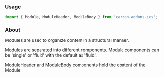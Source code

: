 ### Usage

```js
import { Module, ModuleHeader, ModuleBody } from 'carbon-addons-ics';
```

### About

Modules are used to organize content in a structural manner.

Modules are separated into different components. Module components can be 'single' or 'fluid' with the default as 'fluid'.

ModuleHeader and ModuleBody components hold the content of the Module
